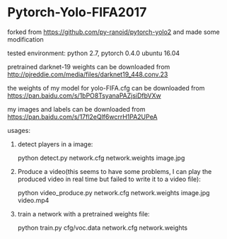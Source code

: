 # Pytorch-Yolo-FIFA2017
forked from https://github.com/py-ranoid/pytorch-yolo2 and made some modification

tested environment: python 2.7, pytorch 0.4.0 ubuntu 16.04

pretrained darknet-19 weights can be downloaded from http://pjreddie.com/media/files/darknet19_448.conv.23

the weights of my model for yolo-FIFA.cfg can be downloaded from https://pan.baidu.com/s/1bPO8TsyanaPAZjsiDfbVXw

my images and labels can be downloaded from https://pan.baidu.com/s/17fl2eQlf6wcrrH1PA2UPeA

usages:

1. detect players in a image:

    python detect.py network.cfg network.weights image.jpg

2. Produce a video(this seems to have some problems, I can play the produced video in real time but failed to write it to a video file):

    python video_produce.py network.cfg network.weights image.jpg video.mp4

3. train a network with a pretrained weights file:

    python train.py  cfg/voc.data network.cfg network.weights

